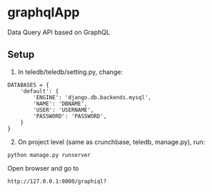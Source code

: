 # graphqlApp
Data Query API based on GraphQL


## Setup

1. In teledb/teledb/setting.py, change:

```
DATABASES = {
    'default': {
        'ENGINE': 'django.db.backends.mysql',
        'NAME': 'DBNAME',
        'USER': 'USERNAME',
        'PASSWORD': 'PASSWORD',
    }
}
```

2. On project level (same as crunchbase, teledb, manage.py), run:
```
python manage.py runserver
```
Open browser and go to 
```
http://127.0.0.1:8000/graphiql?
```
